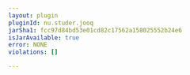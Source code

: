 ```yaml
---
layout: plugin
pluginId: nu.studer.jooq
jarSha1: fcc97d84bd53e01cd82c17562a158025552b24e6
isJarAvailable: true
error: NONE
violations: []

---
```

